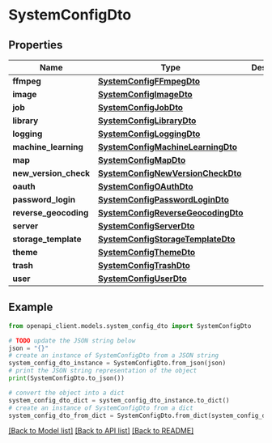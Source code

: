 # SystemConfigDto


## Properties

Name | Type | Description | Notes
------------ | ------------- | ------------- | -------------
**ffmpeg** | [**SystemConfigFFmpegDto**](SystemConfigFFmpegDto.md) |  | 
**image** | [**SystemConfigImageDto**](SystemConfigImageDto.md) |  | 
**job** | [**SystemConfigJobDto**](SystemConfigJobDto.md) |  | 
**library** | [**SystemConfigLibraryDto**](SystemConfigLibraryDto.md) |  | 
**logging** | [**SystemConfigLoggingDto**](SystemConfigLoggingDto.md) |  | 
**machine_learning** | [**SystemConfigMachineLearningDto**](SystemConfigMachineLearningDto.md) |  | 
**map** | [**SystemConfigMapDto**](SystemConfigMapDto.md) |  | 
**new_version_check** | [**SystemConfigNewVersionCheckDto**](SystemConfigNewVersionCheckDto.md) |  | 
**oauth** | [**SystemConfigOAuthDto**](SystemConfigOAuthDto.md) |  | 
**password_login** | [**SystemConfigPasswordLoginDto**](SystemConfigPasswordLoginDto.md) |  | 
**reverse_geocoding** | [**SystemConfigReverseGeocodingDto**](SystemConfigReverseGeocodingDto.md) |  | 
**server** | [**SystemConfigServerDto**](SystemConfigServerDto.md) |  | 
**storage_template** | [**SystemConfigStorageTemplateDto**](SystemConfigStorageTemplateDto.md) |  | 
**theme** | [**SystemConfigThemeDto**](SystemConfigThemeDto.md) |  | 
**trash** | [**SystemConfigTrashDto**](SystemConfigTrashDto.md) |  | 
**user** | [**SystemConfigUserDto**](SystemConfigUserDto.md) |  | 

## Example

```python
from openapi_client.models.system_config_dto import SystemConfigDto

# TODO update the JSON string below
json = "{}"
# create an instance of SystemConfigDto from a JSON string
system_config_dto_instance = SystemConfigDto.from_json(json)
# print the JSON string representation of the object
print(SystemConfigDto.to_json())

# convert the object into a dict
system_config_dto_dict = system_config_dto_instance.to_dict()
# create an instance of SystemConfigDto from a dict
system_config_dto_from_dict = SystemConfigDto.from_dict(system_config_dto_dict)
```
[[Back to Model list]](../README.md#documentation-for-models) [[Back to API list]](../README.md#documentation-for-api-endpoints) [[Back to README]](../README.md)


